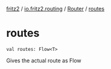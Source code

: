 [fritz2](../../index.md) / [io.fritz2.routing](../index.md) / [Router](index.md) / [routes](./routes.md)

# routes

`val routes: Flow<T>`

Gives the actual route as Flow

